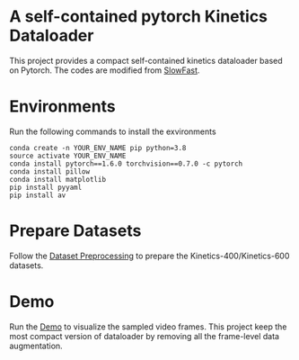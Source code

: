 # A self-contained pytorch Kinetics Dataloader
This project provides a compact self-contained kinetics dataloader based on Pytorch. The codes are modified from [SlowFast](https://github.com/facebookresearch/SlowFast).

# Environments
Run the following commands to install the exvironments
```
conda create -n YOUR_ENV_NAME pip python=3.8
source activate YOUR_ENV_NAME
conda install pytorch==1.6.0 torchvision==0.7.0 -c pytorch
conda install pillow
conda install matplotlib
pip install pyyaml
pip install av
```

# Prepare Datasets
Follow the [Dataset Preprocessing](https://github.com/KaihuaTang/Kinetics-Data-Preprocessing) to prepare the Kinetics-400/Kinetics-600 datasets.

# Demo
Run the [Demo](https://github.com/KaihuaTang/Kinetics-Dataloader/blob/main/demo.ipynb) to visualize the sampled video frames. This project keep the most compact version of dataloader by removing all the frame-level data augmentation.